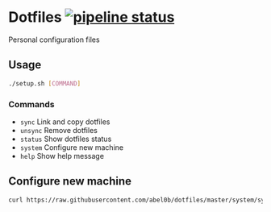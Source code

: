 # Dotfiles [![pipeline status](https://gitlab.com/abeliam/dotfiles/badges/master/pipeline.svg)](https://gitlab.com/abeliam/dotfiles/commits/master)
Personal configuration files

## Usage
```bash
./setup.sh [COMMAND]
```
### Commands
- `sync`    Link and copy dotfiles
- `unsync`  Remove dotfiles
- `status`  Show dotfiles status
- `system`  Configure new machine
- `help`    Show help message


## Configure new machine
```bash
curl https://raw.githubusercontent.com/abel0b/dotfiles/master/system/sync.sh | bash -
```
